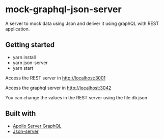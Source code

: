 # mock-graphql-json-server

A server to mock data using Json and deliver it using graphQL with REST application.

## Getting started

- yarn install
- yarn json-server
- yarn start

Access the REST server in [http://localhost:3001](http://localhost:3001)

Access the graphql server in [http://localhost:3042](http://localhost:3042)

You can change the values in the REST server using the file db.json

## Built with

- [Apollo Server GraphQL](https://www.apollographql.com/docs/)
- [Json-server](https://github.com/typicode/json-server)
